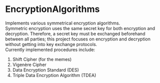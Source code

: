 # EncryptionAlgorithms
Implements various symmetrical encryption algorithms.  
Symmetric encryption uses the same secret key for both encryption and decryption. 
Therefore, a secret key must be exchanged beforehand between all parties; this project 
focuses on encryption and decryption without getting into key exchange protocols.  
Currently implemented procedures include:  
1. Shift Cipher (for the memes)
2. Vigenère Cipher
3. Data Encryption Standard (DES)
4. Triple Data Encryption Algorithm (TDEA)
